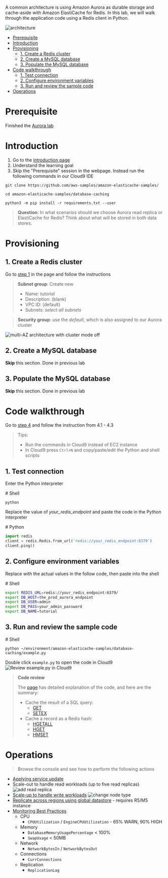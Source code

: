 A common architecture is using Amazon Aurora as durable storage and cache-aside with Amazon ElastiCache for Redis. In this lab, we will walk through the application code using a Redis client in Python.

![architecture](images/architecture.png)

- [Prerequisite](#prerequisite)
- [Introduction](#introduction)
- [Provisioning](#provisioning)
  - [1. Create a Redis cluster](#1-create-a-redis-cluster)
  - [2. Create a MySQL database](#2-create-a-mysql-database)
  - [3. Populate the MySQL database](#3-populate-the-mysql-database)
- [Code walkthrough](#code-walkthrough)
  - [1. Test connection](#1-test-connection)
  - [2. Configure environment variables](#2-configure-environment-variables)
  - [3. Run and review the sample code](#3-run-and-review-the-sample-code)
- [Operations](#operations)

# Prerequisite

Finished the [Aurora lab](../aurora/)

# Introduction

1. Go to the [introduction page](https://aws.amazon.com/getting-started/hands-on/boosting-mysql-database-performance-with-amazon-elasticache-for-redis/)
2. Understand the learning goal
3. Skip the "Prerequisite" session in the webpage. Instead run the following commands in our Cloud9 IDE

```
git clone https://github.com/aws-samples/amazon-elasticache-samples/
```
```
cd amazon-elasticache-samples/database-caching
```
```
python3 -m pip install -r requirements.txt --user
```

> **Question**: In what scenarios should we choose Aurora read replica or ElastiCache for Redis? Think about what will be stored in both data stores.

# Provisioning

## 1. Create a Redis cluster

Go to [step 1](https://aws.amazon.com/getting-started/hands-on/boosting-mysql-database-performance-with-amazon-elasticache-for-redis/1/) in the page and follow the instructions

> **Subnet group**: Create new
> * Name: *tutorial*
> * Description: (blank)
> * VPC ID: (default)
> * Subnets: *select all subnets*

> **Security group**: use the *default*, which is also assigned to our Aurora cluster

![multi-AZ architecture with cluster mode off](images/elasticache-multi-az.png)

## 2. Create a MySQL database

**Skip** this section. Done in previous lab

## 3. Populate the MySQL database

**Skip** this section. Done in previous lab

# Code walkthrough

Go to [step 4](https://aws.amazon.com/getting-started/hands-on/boosting-mysql-database-performance-with-amazon-elasticache-for-redis/4/) and follow the instruction from 4.1 - 4.3

> Tips:
> * Run the commands in Cloud9 instead of EC2 instance
> * In Cloud9 press `Ctrl+N` and copy/paste/edit the Python and shell scripts

## 1. Test connection

Enter the Python interpreter

\# Shell
```
python
```

Replace the value of *your_redis_endpoint* and paste the code in the Python interpreter

\# Python
```py
import redis
client = redis.Redis.from_url('redis://your_redis_endpoint:6379')
client.ping()
```

## 2. Configure environment variables

Replace with the actual values in the follow code, then paste into the shell

\# Shell
```sh
export REDIS_URL=redis://your_redis_endpoint:6379/
export DB_HOST=the_prod_aurora_endpoint
export DB_USER=admin
export DB_PASS=your_admin_password
export DB_NAME=tutorial
```

## 3. Run and review the sample code

\# Shell
```
python ~/environment/amazon-elasticache-samples/database-caching/example.py
```

Double click `example.py` to open the code in Cloud9
![Review example.py in Cloud9](images/cloud9-code-review.png)

> **Code review**
> 
> The [page](https://aws.amazon.com/getting-started/hands-on/boosting-mysql-database-performance-with-amazon-elasticache-for-redis/4/) has detailed explanation of the code, and here are the summary:
> 
> * Cache the result of a SQL query:
>   * [GET](https://redis.io/commands/get)
>   * [SETEX](https://redis.io/commands/setex)
> * Cache a record as a Redis hash:
>   * [HGETALL](https://redis.io/commands/hgetall)
>   * [HGET](https://redis.io/commands/hget)
>   * [HMSET](https://redis.io/commands/hmset)

# Operations

> Browse the console and see how to perform the following actions

* [Applying service update](https://docs.aws.amazon.com/AmazonElastiCache/latest/red-ug/applying-updates.html)
* Scale-out to handle read workloads (up to five read replicas)
![add read replica](images/scale_out.png)
* [Scale-up to handle write workloads](https://docs.aws.amazon.com/AmazonElastiCache/latest/red-ug/Scaling.RedisReplGrps.html)
![change node type](images/scale_up.png)
* [Replicate across regions using global datastore](https://docs.aws.amazon.com/AmazonElastiCache/latest/red-ug/Redis-Global-Datastore.html) - requires R5/M5 instance
* [Monitoring Best Practices](https://aws.amazon.com/blogs/database/monitoring-best-practices-with-amazon-elasticache-for-redis-using-amazon-cloudwatch/)
  * CPU
    * `CPUUtilization` / `EngineCPUUtilization` - 65% WARN, 90% HIGH
  * Memory
    * `DatabaseMemoryUsagePercentage` < 100%
    * `SwapUsage` < 50MB
  * Network
    * `NetworkBytesIn` / `NetworkBytesOut`
  * Connections
    * `CurrConnections`
  * Replication
    * `ReplicationLag`
